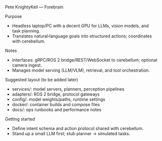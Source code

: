 Pete KnightyKell — Forebrain

Purpose
- Headless laptop/PC with a decent GPU for LLMs, vision models, and task planning.
- Translates natural‑language goals into structured actions; coordinates with cerebellum.

Notes
- Interfaces: gRPC/ROS 2 bridge/REST/WebSocket to cerebellum; optional camera ingest.
- Manages model serving (LLM/VLM), retrieval, and tool orchestration.

Suggested layout (to be added later)
- services/: model servers, planners, perception pipelines
- adapters/: ROS 2 bridge, protocol gateways
- config/: model weights/paths, runtime settings
- docker/: container builds and compose files
- docs/: ops runbooks and performance notes

Getting started
- Define intent schema and action protocol shared with cerebellum.
- Stand up a small LLM first; stub planner → simulated tasks.
